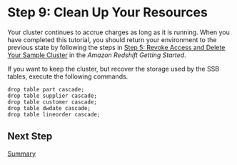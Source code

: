 # Step 9: Clean Up Your Resources<a name="tutorial-tuning-tables-clean-up"></a>

Your cluster continues to accrue charges as long as it is running\. When you have completed this tutorial, you should return your environment to the previous state by following the steps in [Step 5: Revoke Access and Delete Your Sample Cluster](https://docs.aws.amazon.com/redshift/latest/gsg/rs-gsg-clean-up-tasks.html) in the *Amazon Redshift Getting Started*\.

If you want to keep the cluster, but recover the storage used by the SSB tables, execute the following commands\.

```
drop table part cascade;
drop table supplier cascade;
drop table customer cascade;
drop table dwdate cascade;
drop table lineorder cascade;
```

## Next Step<a name="w7aac25c19c29b9"></a>

[Summary](tutorial-tuning-tables-summary.md)